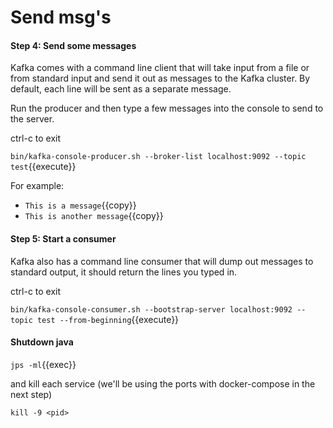 # Send msg's

#### Step 4: Send some messages

Kafka comes with a command line client that will take input from a file or from standard input and send it out as messages to the Kafka cluster. By default, each line will be sent as a separate message.   

Run the producer and then type a few messages into the console to send to the server.

ctrl-c to exit   

`bin/kafka-console-producer.sh --broker-list localhost:9092 --topic test`{{execute}}   

For example:   
- `This is a message`{{copy}} 
- `This is another message`{{copy}} 


#### Step 5: Start a consumer

Kafka also has a command line consumer that will dump out messages to standard output, it should return the lines you typed in.   

ctrl-c to exit


`bin/kafka-console-consumer.sh --bootstrap-server localhost:9092 --topic test --from-beginning`{{execute}}

#### Shutdown java

`jps -ml`{{exec}}

and kill each service (we'll be using the ports with docker-compose in the next step)

`kill -9 <pid>`
